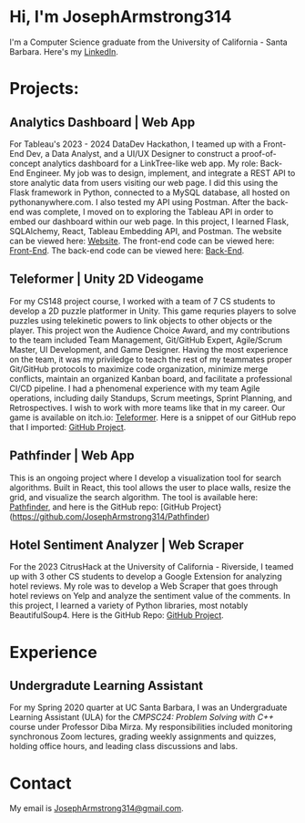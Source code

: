 # Hi, I'm JosephArmstrong314

I'm a Computer Science graduate from the University of California - Santa Barbara. Here's my [LinkedIn](https://www.linkedin.com/in/joseph-armstrong-31415926535897932384626/).

# Projects:

## Analytics Dashboard | Web App

For Tableau's 2023 - 2024 DataDev Hackathon, I teamed up with a Front-End Dev, a Data Analyst, and a UI/UX Designer to construct a proof-of-concept analytics dashboard for a LinkTree-like web app. My role: Back-End Engineer. My job was to design, implement, and integrate a REST API to store analytic data from users visiting our web page. I did this using the Flask framework in Python, connected to a MySQL database, all hosted on pythonanywhere.com. I also tested my API using Postman. After the back-end was complete, I moved on to exploring the Tableau API in order to embed our dashboard within our web page. In this project, I learned Flask, SQLAlchemy, React, Tableau Embedding API, and Postman. The website can be viewed here: [Website](https://jovoight.github.io/tableauhackathon). The front-end code can be viewed here: [Front-End](https://github.com/jovoight/tableauhackathon). The back-end code can be viewed here: [Back-End](https://github.com/JosephArmstrong314/tableauhackathon-linktree-backend).

## Teleformer | Unity 2D Videogame

For my CS148 project course, I worked with a team of 7 CS students to develop a 2D puzzle platformer in Unity. This game requries players to solve puzzles using telekinetic powers to link objects to other objects or the player. This project won the Audience Choice Award, and my contributions to the team included Team Management, Git/GitHub Expert, Agile/Scrum Master, UI Development, and Game Designer. Having the most experience on the team, it was my priviledge to teach the rest of my teammates proper Git/GitHub protocols to maximize code organization, minimize merge conflicts, maintain an organized Kanban board, and facilitate a professional CI/CD pipeline. I had a phenomenal experience with my team Agile operations, including daily Standups, Scrum meetings, Sprint Planning, and Retrospectives. I wish to work with more teams like that in my career. Our game is available on itch.io: [Teleformer](https://qiruhu.itch.io/teleformer). Here is a snippet of our GitHub repo that I imported: [GitHub Project](https://github.com/JosephArmstrong314/Teleformer/tree/main).

## Pathfinder | Web App

This is an ongoing project where I develop a visualization tool for search algorithms. Built in React, this tool allows the user to place walls, resize the grid, and visualize the search algorithm. The tool is available here: [Pathfinder](https://josepharmstrong314.github.io/Pathfinder/), and here is the GitHub repo: [GitHub Project}(https://github.com/JosephArmstrong314/Pathfinder)

## Hotel Sentiment Analyzer | Web Scraper

For the 2023 CitrusHack at the University of California - Riverside, I teamed up with 3 other CS students to develop a Google Extension for analyzing hotel reviews. My role was to develop a Web Scraper that goes through hotel reviews on Yelp and analyze the sentiment value of the comments. In this project, I learned a variety of Python libraries, most notably BeautifulSoup4. Here is the GitHub Repo: [GitHub Project](https://github.com/JosephArmstrong314/Hotel-Reviews_Web-Scraper/tree/main).

# Experience

## Undergradute Learning Assistant

For my Spring 2020 quarter at UC Santa Barbara, I was an Undergraduate Learning Assistant (ULA) for the *CMPSC24: Problem Solving with C++* course under Professor Diba Mirza. My responsibilities included monitoring synchronous Zoom lectures, grading weekly assignments and quizzes, holding office hours, and leading class discussions and labs.

# Contact

My email is [JosephArmstrong314@gmail.com](JosephArmstrong314@gmail.com).

<!---
JosephArmstrong314/JosephArmstrong314 is a ✨ special ✨ repository because its `README.md` (this file) appears on your GitHub profile.
You can click the Preview link to take a look at your changes.
--->
